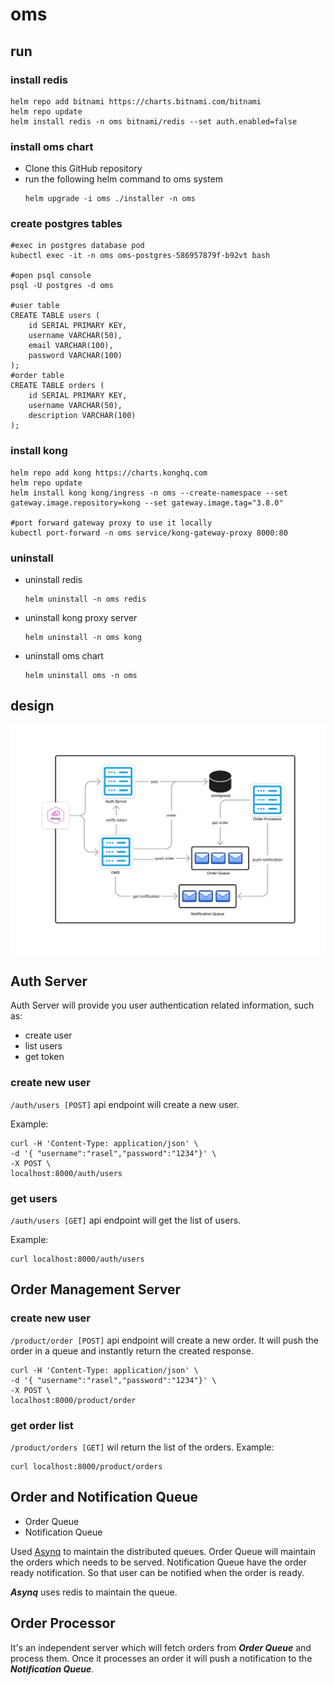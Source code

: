 # oms
## run
### install redis
```shell
helm repo add bitnami https://charts.bitnami.com/bitnami
helm repo update
helm install redis -n oms bitnami/redis --set auth.enabled=false
```
### install oms chart
* Clone this GitHub repository
* run the following helm command to oms system
    ```shell
    helm upgrade -i oms ./installer -n oms
    ```
### create postgres tables
```shell
#exec in postgres database pod
kubectl exec -it -n oms oms-postgres-586957879f-b92vt bash

#open psql console
psql -U postgres -d oms

#user table
CREATE TABLE users (
    id SERIAL PRIMARY KEY,
    username VARCHAR(50),
    email VARCHAR(100),
    password VARCHAR(100)
);
#order table
CREATE TABLE orders (
    id SERIAL PRIMARY KEY,
    username VARCHAR(50),
    description VARCHAR(100)
);
```

### install kong
```shell
helm repo add kong https://charts.konghq.com
helm repo update
helm install kong kong/ingress -n oms --create-namespace --set gateway.image.repository=kong --set gateway.image.tag="3.8.0"

#port forward gateway proxy to use it locally 
kubectl port-forward -n oms service/kong-gateway-proxy 8000:80
```

### uninstall
* uninstall redis
  ```shell
  helm uninstall -n oms redis
  ```
* uninstall kong proxy server
  ```shell
  helm uninstall -n oms kong
  ```
* uninstall oms chart
  ```shell
  helm uninstall oms -n oms
  ```
## design
![Creation](./assets/img/design.jpg)

## Auth Server
Auth Server will provide you user authentication related information, such as: 
* create user
* list users
* get token

### create new user
`/auth/users [POST]` api endpoint will create a new user. 

Example:
```shell
curl -H 'Content-Type: application/json' \
-d '{ "username":"rasel","password":"1234"}' \
-X POST \
localhost:8000/auth/users
```
### get users
`/auth/users [GET]` api endpoint will get the list of users.

Example:
```shell
curl localhost:8000/auth/users
```

## Order Management Server

### create new user
`/product/order [POST]` api endpoint will create a new order. It will push the order in a queue and instantly return the created response.

```shell
curl -H 'Content-Type: application/json' \
-d '{ "username":"rasel","password":"1234"}' \
-X POST \
localhost:8000/product/order
```
### get order list
`/product/orders [GET]` wil return the list of the orders.
Example:
```shell
curl localhost:8000/product/orders
```

## Order and Notification Queue
* Order Queue
* Notification Queue

Used [Asynq](https://github.com/hibiken/asynq) to maintain the distributed queues. Order Queue will maintain the orders which needs to be served. 
Notification Queue have the order ready notification. So that user can be notified when the order is ready.

**_Asynq_** uses redis to maintain the queue.

## Order Processor
It's an independent server which will fetch orders from **_Order Queue_** and process them. Once it processes an order it will push 
a notification to the **_Notification Queue_**. 